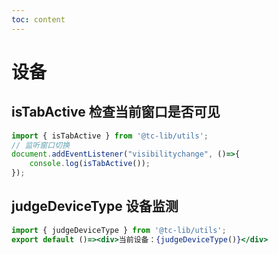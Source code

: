 ```yaml
---
toc: content
---
```

# 设备
## isTabActive 检查当前窗口是否可见
```javascript
import { isTabActive } from '@tc-lib/utils';
// 监听窗口切换
document.addEventListener("visibilitychange", ()=>{
    console.log(isTabActive());
});
```
## judgeDeviceType 设备监测
```jsx
import { judgeDeviceType } from '@tc-lib/utils';
export default ()=><div>当前设备：{judgeDeviceType()}</div>
```
